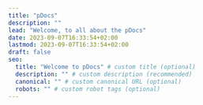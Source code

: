 ```yaml
---
title: "pDocs"
description: ""
lead: "Welcome, to all about the pDocs"
date: 2023-09-07T16:33:54+02:00
lastmod: 2023-09-07T16:33:54+02:00
draft: false
seo:
  title: "Welcome to pDocs" # custom title (optional)
  description: "" # custom description (recommended)
  canonical: "" # custom canonical URL (optional)
  robots: "" # custom robot tags (optional)
---
```

